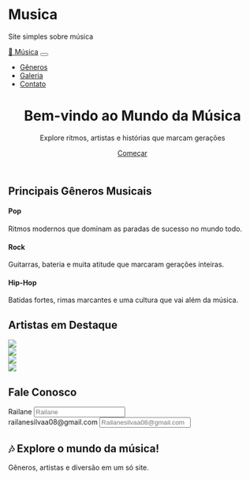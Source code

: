 # Musica
Site simples sobre música

<!DOCTYPE html>
<html lang="pt-br">
<head>
  <meta charset="UTF-8">
  <meta name="viewport" content="width=device-width, initial-scale=1">
  <title>Mundo da Música</title>
  <link href="https://cdnjs.cloudflare.com/ajax/libs/bootstrap/5.3.3/css/bootstrap.min.css" rel="stylesheet">
  <link href="https://cdnjs.cloudflare.com/ajax/libs/bootstrap-icons/1.11.3/font/bootstrap-icons.min.css" rel="stylesheet">
</head>
<body>
  <!-- NAVBAR -->
  <nav class="navbar navbar-expand-lg navbar-dark bg-dark">
    <div class="container">
      <a class="navbar-brand fw-bold" href="#inicio">🎵 Música</a>
      <button class="navbar-toggler" type="button" data-bs-toggle="collapse" data-bs-target="#menu">
        <span class="navbar-toggler-icon"></span>
      </button>
      <div class="collapse navbar-collapse" id="menu">
        <ul class="navbar-nav ms-auto">
          <li class="nav-item"><a class="nav-link" href="#generos">Gêneros</a></li>
          <li class="nav-item"><a class="nav-link" href="#galeria">Galeria</a></li>
          <li class="nav-item"><a class="nav-link" href="#contato">Contato</a></li>
        </ul>
      </div>
    </div>
  </nav>

  <!-- INÍCIO -->
  <header id="inicio" class="bg-dark text-white text-center p-5">
    <h1 class="display-4 fw-bold">Bem-vindo ao Mundo da Música</h1>
    <p class="lead">Explore ritmos, artistas e histórias que marcam gerações</p>
    <a href="#generos" class="btn btn-primary btn-lg">Começar</a>
  </header>

  <!-- GÊNEROS -->
  <section id="generos" class="container py-5">
    <h2 class="text-center mb-4">Principais Gêneros Musicais</h2>
    <div class="row text-center">
      <div class="col-md-4">
        <i class="bi bi-music-note-beamed display-4 text-primary"></i>
        <h4>Pop</h4>
        <p>Ritmos modernos que dominam as paradas de sucesso no mundo todo.</p>
      </div>
      <div class="col-md-4">
        <i class="bi bi-vinyl-fill display-4 text-danger"></i>
        <h4>Rock</h4>
        <p>Guitarras, bateria e muita atitude que marcaram gerações inteiras.</p>
      </div>
      <div class="col-md-4">
        <i class="bi bi-headphones display-4 text-success"></i>
        <h4>Hip-Hop</h4>
        <p>Batidas fortes, rimas marcantes e uma cultura que vai além da música.</p>
      </div>
    </div>
  </section>

  <!-- GALERIA -->
  <section id="galeria" class="bg-light py-5">
    <div class="container">
      <h2 class="text-center mb-4">Artistas em Destaque</h2>
      <div class="row g-4">
        <div class="col-md-3"><img src="https://picsum.photos/300/300?random=1" class="img-fluid rounded-4"></div>
        <div class="col-md-3"><img src="https://picsum.photos/300/300?random=2" class="img-fluid rounded-4"></div>
        <div class="col-md-3"><img src="https://picsum.photos/300/300?random=3" class="img-fluid rounded-4"></div>
        <div class="col-md-3"><img src="https://picsum.photos/300/300?random=4" class="img-fluid rounded-4"></div>
      </div>
    </div>
  </section>

  <!-- CONTATO -->
  <section id="contato" class="container py-5">
    <h2 class="text-center mb-4">Fale Conosco</h2>
    <form class="col-md-8 mx-auto">
      <div class="mb-3">
        <label for="nome" class="form-label">Railane</label>
        <input type="text" id="nome" class="form-control" placeholder="Railane">
      </div>
      <div class="mb-3">
        <label for="email" class="form-label">railanesilvaa08@gmail.com</label>
        <input type="email" id="email" class="form-control" placeholder="Railanesilvaa08@gmail.com">
    
    
<section class="text-center py-4 bg-primary text-white">
  <h2>🎶 Explore o mundo da música!</h2>
  <p>Gêneros, artistas e diversão em um só site.</p>
</section>
